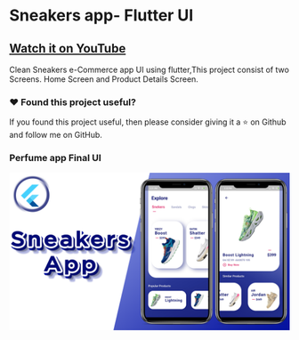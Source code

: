 # Sneakers app- Flutter UI

## [Watch it on YouTube]()


Clean Sneakers e-Commerce app UI using flutter,This project consist of two Screens. Home Screen and Product Details Screen. 

### :heart: Found this project useful?

If you found this project useful, then please consider giving it a :star: on Github and follow me on GitHub.

### Perfume app Final UI

![App UI](/sneakers.png)
